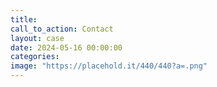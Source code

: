```yaml
---
title: 
call_to_action: Contact
layout: case
date: 2024-05-16 00:00:00
categories:
image: "https://placehold.it/440/440?a=.png"
---
```


